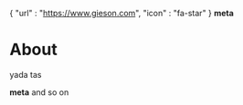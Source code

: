 {
	"url" : "https://www.gieson.com",
	"icon" : "fa-star"
}
__meta__

# About
yada tas

__meta__ and so on

